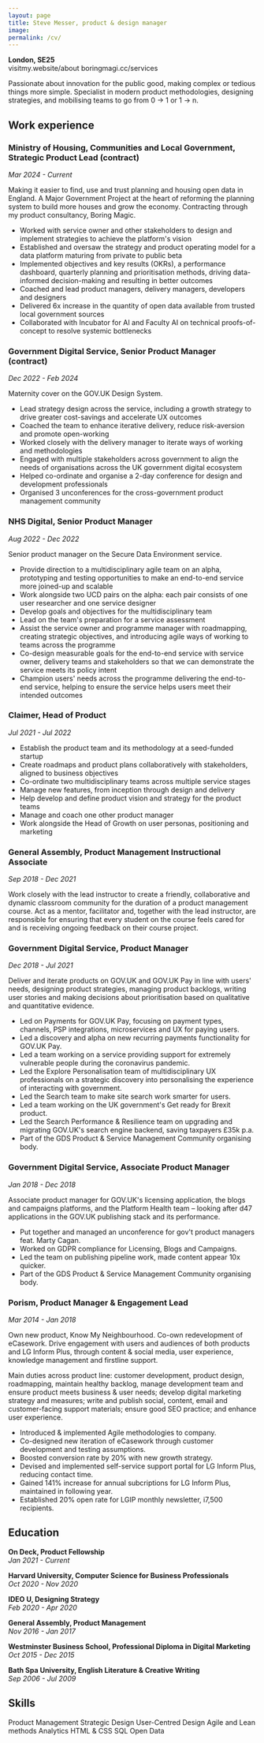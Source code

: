 ```yaml
---
layout: page
title: Steve Messer, product & design manager
image:
permalink: /cv/
---
```


**London, SE25**  
visitmy.website/about
boringmagi.cc/services

Passionate about innovation for the public good, making complex or tedious things more simple. Specialist in modern product methodologies, designing strategies, and mobilising teams to go from 0 → 1 or 1 → n.

## Work experience

### Ministry of Housing, Communities and Local Government, Strategic Product Lead (contract)
*Mar 2024 - Current*

Making it easier to find, use and trust planning and housing open data in England. A Major Government Project at the heart of reforming the planning system to build more houses and grow the economy. Contracting through my product consultancy, Boring Magic.

- Worked with service owner and other stakeholders to design and implement strategies to achieve the platform's vision
- Established and oversaw the strategy and product operating model for a data platform maturing from private to public beta
- Implemented objectives and key results (OKRs), a performance dashboard, quarterly planning and prioritisation methods, driving data-informed decision-making and resulting in better outcomes
- Coached and lead product managers, delivery managers, developers and designers
- Delivered 6x increase in the quantity of open data available from trusted local government sources
- Collaborated with Incubator for AI and Faculty AI on technical proofs-of-concept to resolve systemic bottlenecks

### Government Digital Service, Senior Product Manager (contract)
*Dec 2022 - Feb 2024*

Maternity cover on the GOV.UK Design System.

- Lead strategy design across the service, including a growth strategy to drive greater cost-savings and accelerate UX outcomes
- Coached the team to enhance iterative delivery, reduce risk-aversion and promote open-working
- Worked closely with the delivery manager to iterate ways of working and methodologies
- Engaged with multiple stakeholders across government to align the needs of organisations across the UK government digital ecosystem
- Helped co-ordinate and organise a 2-day conference for design and development professionals
- Organised 3 unconferences for the cross-government product management community

### NHS Digital, Senior Product Manager
*Aug 2022 - Dec 2022*

Senior product manager on the Secure Data Environment service.

- Provide direction to a multidisciplinary agile team on an alpha, prototyping and testing opportunities to make an end-to-end service more joined-up and scalable
- Work alongside two UCD pairs on the alpha: each pair consists of one user researcher and one service designer
- Develop goals and objectives for the multidisciplinary team
- Lead on the team's preparation for a service assessment
- Assist the service owner and programme manager with roadmapping, creating strategic objectives, and introducing agile ways of working to teams across the programme
- Co-design measurable goals for the end-to-end service with service owner, delivery teams and stakeholders so that we can demonstrate the service meets its policy intent
- Champion users' needs across the programme delivering the end-to-end service, helping to ensure the service helps users meet their intended outcomes

### Claimer, Head of Product
*Jul 2021 - Jul 2022*

- Establish the product team and its methodology at a seed-funded startup
- Create roadmaps and product plans collaboratively with stakeholders, aligned to business objectives
- Co-ordinate two multidisciplinary teams across multiple service stages
- Manage new features, from inception through design and delivery
- Help develop and define product vision and strategy for the product teams
- Manage and coach one other product manager
- Work alongside the Head of Growth on user personas, positioning and marketing

### General Assembly, Product Management Instructional Associate
*Sep 2018 - Dec 2021*

Work closely with the lead instructor to create a friendly, collaborative and dynamic classroom community for the duration of a product management course. Act as a mentor, facilitator and, together with the lead instructor, are responsible for ensuring that every student on the course feels cared for and is receiving ongoing feedback on their course project.

### Government Digital Service, Product Manager
*Dec 2018 - Jul 2021*

Deliver and iterate products on GOV.UK and GOV.UK Pay in line with users' needs, designing product strategies, managing product backlogs, writing user stories and making decisions about prioritisation based on qualitative and quantitative evidence.

- Led on Payments for GOV.UK Pay, focusing on payment types, channels, PSP integrations, microservices and UX for paying users.
- Led a discovery and alpha on new recurring payments functionality for GOV.UK Pay.
- Led a team working on a service providing support for extremely vulnerable people during the coronavirus pandemic.
- Led the Explore Personalisation team of multidisciplinary UX professionals on a strategic discovery into personalising the experience of interacting with government.
- Led the Search team to make site search work smarter for users.
- Led a team working on the UK government's Get ready for Brexit product.
- Led the Search Performance & Resilience team on upgrading and migrating GOV.UK's search engine backend, saving taxpayers £35k p.a.
- Part of the GDS Product & Service Management Community organising body.

### Government Digital Service, Associate Product Manager
*Jan 2018 - Dec 2018*

Associate product manager for GOV.UK's licensing application, the blogs and campaigns platforms, and the Platform Health team – looking after d47 applications in the GOV.UK publishing stack and its performance.

- Put together and managed an unconference for gov't product managers feat. Marty Cagan.
- Worked on GDPR compliance for Licensing, Blogs and Campaigns.
- Led the team on publishing pipeline work, made content appear 10x quicker.
- Part of the GDS Product & Service Management Community organising body.

### Porism, Product Manager & Engagement Lead
*Mar 2014 - Jan 2018*

Own new product, Know My Neighbourhood. Co-own redevelopment of eCasework. Drive engagement with users and audiences of both products and LG Inform Plus, through content & social media, user experience, knowledge management and firstline support.

Main duties across product line: customer development, product design, roadmapping, maintain healthy backlog, manage development team and ensure product meets business & user needs; develop digital marketing strategy and measures; write and publish social, content, email and customer-facing support materials; ensure good SEO practice; and enhance user experience.

- Introduced & implemented Agile methodologies to company.
- Co-designed new iteration of eCasework through customer development and testing assumptions.
- Boosted conversion rate by 20% with new growth strategy.
- Devised and implemented self-service support portal for LG Inform Plus, reducing contact time.
- Gained 141% increase for annual subcriptions for LG Inform Plus, maintained in following year.
- Established 20% open rate for LGIP monthly newsletter, i7,500 recipients.

## Education

**On Deck, Product Fellowship**  
*Jan 2021 - Current*

**Harvard University, Computer Science for Business Professionals**  
*Oct 2020 - Nov 2020*

**IDEO U, Designing Strategy**  
*Feb 2020 - Apr 2020*

**General Assembly, Product Management**  
*Nov 2016 - Jan 2017*

**Westminster Business School, Professional Diploma in Digital Marketing**  
*Oct 2015 - Dec 2015*

**Bath Spa University, English Literature & Creative Writing**  
*Sep 2006 - Jul 2009*

## Skills

<span id="tag">Product Management</span>
<span id="tag">Strategic Design</span>
<span id="tag">User-Centred Design</span>
<span id="tag">Agile and Lean methods</span>
<span id="tag">Analytics</span>
<span id="tag">HTML & CSS</span>
<span id="tag">SQL</span>
<span id="tag">Open Data</span>